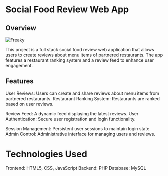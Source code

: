 # Social Food Review Web App
## Overview
![Freaky](https://github.com/user-attachments/assets/7db3ee9f-1318-44c4-ace5-04ec7c6e9695)

This project is a full stack social food review web application that allows users to create reviews about menu items of partnered restaurants. The app features a restaurant ranking system and a review feed to enhance user engagement.

## Features
User Reviews: Users can create and share reviews about menu items from partnered restaurants.
Restaurant Ranking System: Restaurants are ranked based on user reviews.

Review Feed: A dynamic feed displaying the latest reviews.
User Authentication: Secure user registration and login functionality.

Session Management: Persistent user sessions to maintain login state.
Admin Control: Administrative interface for managing users and reviews.

# Technologies Used
Frontend: HTML5, CSS, JavaScript
Backend: PHP
Database: MySQL

